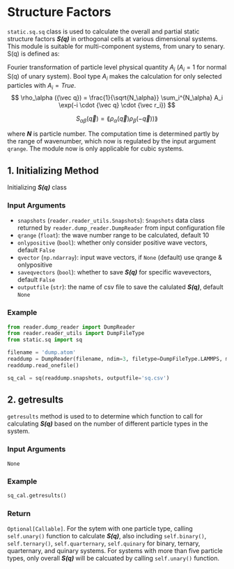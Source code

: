 # Structure Factors

`static.sq.sq` class is used to calculate the overall and partial static structure factors ***S(q)*** in orthogonal cells at various dimensional systems. This module is suitable for multi-component systems, from unary to senary. S(q) is defined as:

Fourier transformation of particle level physical quantity $A_i$ ($A_i=1$ for normal S(q) of unary system). Bool type $A_i$ makes the calculation for only selected particles with $A_i=True$.
$$
\rho_\alpha ({\vec q}) = \frac{1}{\sqrt{N_\alpha}} \sum_i^{N_\alpha} A_i \exp(-i \cdot {\vec q} \cdot {\vec r_i})
$$ 

$$
S_{\alpha\beta}({\vec q}) = \lang \rho_\alpha({\vec q}) \rho_\beta({-\vec q})) \rang
$$

where ***N*** is particle number. The computation time is determined partly by the range of wavenumber, which now is regulated by the input argument `qrange`. The module now is only applicable for cubic systems.

## 1. Initializing Method
Initializing ***S(q)*** class

### Input Arguments
- `snapshots` (`reader.reader_utils.Snapshots`): `Snapshots` data class returned by `reader.dump_reader.DumpReader` from input configuration file
- `qrange` (`float`): the wave number range to be calculated, default 10
- `onlypositive` (`bool`): whether only consider positive wave vectors, default `False`
- `qvector` (`np.ndarray`): input wave vectors, if `None` (default) use qrange & onlypositive
- `saveqvectors` (`bool`): whether to save ***S(q)*** for specific wavevectors, default `False`
- `outputfile` (`str`): the name of csv file to save the calulated ***S(q)***, default `None`

### Example

```python
from reader.dump_reader import DumpReader
from reader.reader_utils import DumpFileType
from static.sq import sq

filename = 'dump.atom'
readdump = DumpReader(filename, ndim=3, filetype=DumpFileType.LAMMPS, moltypes=None)
readdump.read_onefile()

sq_cal = sq(readdump.snapshots, outputfile='sq.csv')
```

## 2. getresults
`getresults` method is used to to determine which function to call for calculating ***S(q)*** based on the number of different particle types in the system.

### Input Arguments
`None`

### Example
```python
sq_cal.getresults()
```

### Return
`Optional[Callable]`. For the sytem with one particle type, calling `self.unary()` function to calculate ***S(q)***, also including `self.binary()`, `self.ternary()`, `self.quarternary`, `self.quinary` for binary, ternary, quarternary, and quinary systems. For systems with more than five particle types, only overall ***S(q)*** will be calcuated by calling `self.unary()` function.